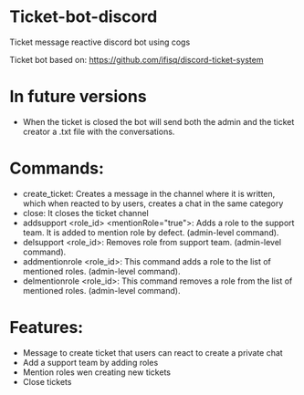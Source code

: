 # Ticket-bot-discord
Ticket message reactive discord bot using cogs

Ticket bot based on: https://github.com/ifisq/discord-ticket-system

# In future versions
- When the ticket is closed the bot will send both the admin and the ticket creator a .txt file with the conversations.  

# Commands:  
- create_ticket: Creates a message in the channel where it is written, which when reacted to by users, creates a chat in the same category  
- close: It closes the ticket channel  
- addsupport <role_id> <mentionRole="true">: Adds a role to the support team. It is added to mention role by defect. (admin-level command).  
- delsupport <role_id>: Removes role from support team. (admin-level command).  
- addmentionrole <role_id>: This command adds a role to the list of mentioned roles. (admin-level command).  
- delmentionrole <role_id>: This command removes a role from the list of mentioned roles. (admin-level command).  

# Features:  
- Message to create ticket that users can react to create a private chat  
- Add a support team by adding roles  
- Mention roles wen creating new tickets  
- Close tickets  
